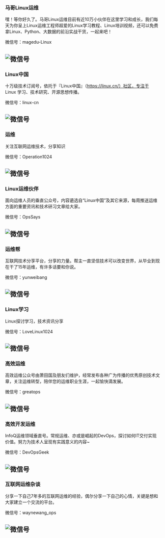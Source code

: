 
### 马哥Linux运维

嘿！等你好久了。马哥Linux运维目前有近10万小伙伴在这里学习和成长，我们每天为你呈上Linux运维工程师超爱的Linux学习教程、Linux培训视频，还可以免费拿Linux、Python、大数据的前沿实战干货，一起来吧！

微信号：magedu-Linux

![微信号](https://mp.weixin.qq.com/mp/qrcode?scene=10000004&size=102&__biz=MzA3OTgyMDcwNg==&mid=2650632733&idx=1&sn=4140ad7334a2d56c9c7d55c5d48b8dda&send_time=)
---

### Linux中国

十万级技术订阅号，依托于『Linux中国』（https://linux.cn/）社区，专注于 Linux 学习、技术研究、开源思想传播。

微信号：linux-cn

![微信号](https://mp.weixin.qq.com/mp/qrcode?scene=10000004&size=102&__biz=MjM5NjQ4MjYwMQ==&mid=2664609735&idx=1&sn=261ef3f19ce17c3cb199cda16dd5c5f8&send_time=)
---

### 运维

关注互联网运维技术，分享知识

微信号：Operation1024

![微信号](https://mp.weixin.qq.com/mp/qrcode?scene=10000004&size=102&__biz=MzAxNTcyNzAyOQ==&mid=2650960472&idx=1&sn=a3dad9f74148cd1d53e49f803f049ebf&send_time=)
---

### Linux运维伙伴

面向运维人员的垂直公众号，内容遴选自“Linux中国”及其它来源，每周推送运维方面的重要资讯和技术研习文章给大家。

微信号：OpsSays

![微信号](https://mp.weixin.qq.com/mp/qrcode?scene=10000004&size=102&__biz=MzIyODE1MTg5OQ==&mid=2650998894&idx=1&sn=0119b8a24367a0d0c152562e49f39b05&send_time=)
---

### 运维帮

互联网技术分享平台，分享的力量。帮主一直坚信技术可以改变世界，从毕业到现在干了15年运维，有许多话要和你说。

微信号：yunweibang

![微信号](https://mp.weixin.qq.com/mp/qrcode?scene=10000004&size=102&__biz=MzA3MzYwNjQ3NA==&mid=2651298550&idx=1&sn=5d3639bb6d3f582bd51cce1428bfc748&send_time=)
---

### Linux学习

Linux探讨学习，技术资讯分享

微信号：LoveLinux1024

![微信号](https://mp.weixin.qq.com/mp/qrcode?scene=10000004&size=102&__biz=MzI4MDEwNzAzNg==&mid=2649444459&idx=1&sn=b86d95bb03ff39d0897a5a2237f8fc8b&send_time=)
---

### 高效运维

高效运维公众号由萧田国及朋友们维护，经常发布各种广为传播的优秀原创技术文章，关注运维转型，陪伴您的运维职业生涯，一起愉快滴发展。

微信号：greatops

![微信号](https://mp.weixin.qq.com/mp/qrcode?scene=10000004&size=102&__biz=MzA4Nzg5Nzc5OA==&mid=2651668750&idx=1&sn=74cb74ef153696fc3e553e192e59d8b3&send_time=)
---

### 高效开发运维

InfoQ运维领域垂直号。常规运维、亦或是崛起的DevOps，探讨如何IT交付实现价值。努力为技术人呈现有实践意义的内容~

微信号：DevOpsGeek

![微信号](https://mp.weixin.qq.com/mp/qrcode?scene=10000004&size=102&__biz=MzIzNjUxMzk2NQ==&mid=2247485869&idx=1&sn=18b268912d1a9379c73815bec89798c7&send_time=)
---

### 互联网运维杂谈

分享一下自己7年多的互联网运维的经验，偶尔分享一下自己的心情，关键是想和大家建立一个交流的平台。

微信号：waynewang_ops

![微信号](https://mp.weixin.qq.com/mp/qrcode?scene=10000004&size=102&__biz=MzA4NjAzMjEyOA==&mid=2654565506&idx=1&sn=b200aa73ccf82b63da150ef9f0757249&send_time=)
---

